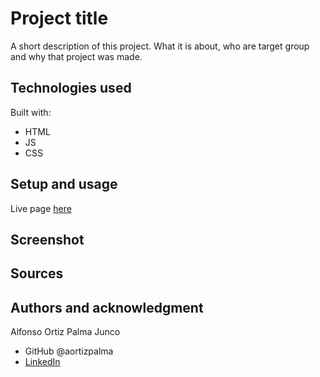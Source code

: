# Project title

A short description of this project.
What it is about, who are target group and why that project was made.

## Technologies used

Built with: 

- HTML
- JS
- CSS

## Setup and usage

Live page [here](https://)

## Screenshot

## Sources 

## Authors and acknowledgment

Alfonso Ortiz Palma Junco
- GitHub @aortizpalma
- [LinkedIn](https://www.linkedin.com/in/ortizpalma/)